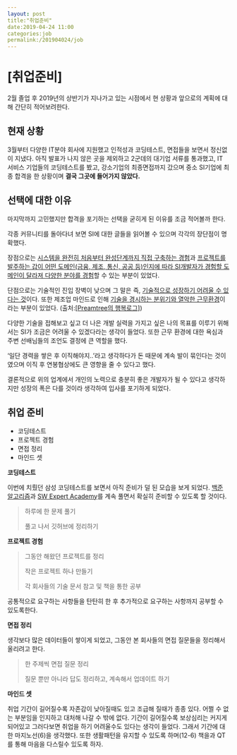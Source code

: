 ```yaml
---
layout: post
title:"취업준비"
date:2019-04-24 11:00
categories:job
permalink:/201904024/job
---
```


# [취업준비]

2월 졸업 후 2019년의 상반기가 지나가고 있는 시점에서 현 상황과 앞으로의 계획에 대해 간단히 적어보려한다.



## 현재 상황

3월부터 다양한 IT분야 회사에 지원했고 인적성과 코딩테스트, 면접들을 보면서 정신없이 지냈다. 아직 발표가 나지 않은 곳을 제외하고 2군데의 대기업 서류를 통과했고, IT 서비스 기업들의 코딩테스트를 봤고, 강소기업의 최종면접까지 갔으며 중소 SI기업에 최종 합격을 한 상황이며 **결국 그곳에 들어가지 않았다.**



## 선택에 대한 이유

마지막까지 고민했지만 합격을 포기하는 선택을 굳히게 된 이유를 조금 적어볼까 한다. 

각종 커뮤니티를 돌아다녀 보면 SI에 대한 글들을 읽어볼 수 있으며 각각의 장단점이 명확했다.

장점으로는 <u>시스템을 완전히 처음부터 완성단계까지 직접 구축하는 경험</u>과 <u>프로젝트를 발주하는 갑이 어떤 도메인(금융, 제조, 통신, 공공 등)인지에 따라 SI개발자가 경험할 도메인이 달라져 다양한 분야를 경험</u>할 수 있는 부분이 있었다. 

단점으로는 기술적인 진입 장벽이 낮으며 그 말은 즉, <u>기술적으로 성장하기 어려울 수 있다는 것</u>이다. 또한 제조업 마인드로 인해 <u>기술을 경시하는 분위기와 열악한 근무환경</u>이라는 부분이 있었다. (출처:[[Preamtree의 행복로그]]( https://preamtree.tistory.com/132))



다양한 기술을 접해보고 싶고 더 나은 개발 실력을 가지고 싶은 나의 목표를 이루기 위해서는 SI가 조금은 어려울 수 있겠다라는 생각이 들었다. 또한 근무 환경에 대한 욕심과 주변 선배님들의 조언도 결정에 큰 역할을 했다. 

‘일단 경력을 쌓은 후 이직해야지..’라고 생각하다가 돈 때문에 계속 발이 묶인다는 것이였으며 이직 후 연봉협상에도 큰 영향을 줄 수 있다고 했다. 

결론적으로 위의 업계에서 개인의 노력으로 충분히 좋은 개발자가 될 수 있다고 생각하지만 성장의 폭은 다를 것이라 생각하여 입사를 포기하게 되었다.



## 취업 준비

- <a name="#cote">코딩테스트</a>
- <a name="#exp">프로젝트 경험</a>
- <a name="#inter">면접 정리</a>
- <a name="#mind">마인드 셋</a>



**<a name="cote">코딩테스트</a>** 

이번에 치뤘던 삼성 코딩테스트를 보면서 아직 준비가 덜 된 모습을 보게 되었다. [백준 알고리즘](https://www.acmicpc.net/)과 [SW Expert Academy](https://www.swexpertacademy.com/main/capacityTest/main.do)를 계속 풀면서 확실히 준비할 수 있도록 할 것이다.

> 하루에 한 문제 풀기
>
> 풀고 나서 깃허브에 정리하기



**<a name="exp">프로젝트 경험</a>**

> 그동안 해왔던 프로젝트를 정리
>
> 작은 프로젝트 하나 만들기
>
> 각 회사들의 기술 문서 참고 및 책을 통한 공부

공통적으로 요구하는 사항들을 탄탄히 한 후 추가적으로 요구하는 사항까지 공부할 수 있도록한다.



**<a name="inter">면접 정리</a>**

생각보다 많은 데이터들이 쌓이게 되었고, 그동안 본 회사들의 면접 질문들을 정리해서 올리려고 한다.

> 한 주제씩 면접 질문 정리
>
> 질문 뿐만 아니라 답도 정리하고, 계속해서 업데이트 하기

 

**<a name="mind">마인드 셋</a>**

취업 기간이 길어질수록 자존감이 낮아질때도 있고 조급해 질때가 종종 있다. 어쩔 수 없는 부분임을 인지하고 대처해 나갈 수 밖에 없다. 기간이 길어질수록 보상심리는 커지게 되어있고 그러다보면 취업을 하기 어려울수도 있다는 생각이 들었다. 그래서 기간에 대한 마지노선(6)을 생각했다. 또한 생활패턴을 유지할 수 있도록 하며(12-6) 책을과 QT를 통해 마음을 다스릴수 있도록 하자.   

